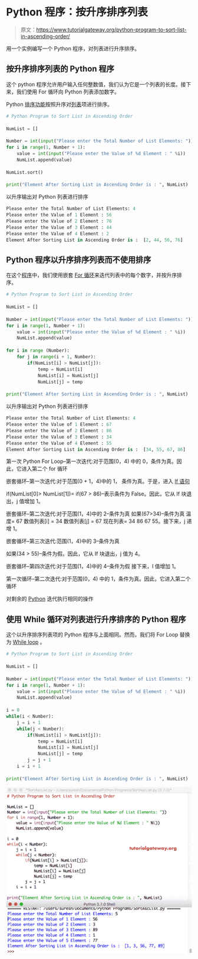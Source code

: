 # Python 程序：按升序排序列表

> 原文：<https://www.tutorialgateway.org/python-program-to-sort-list-in-ascending-order/>

用一个实例编写一个 Python 程序，对列表进行升序排序。

## 按升序排序列表的 Python 程序

这个 python 程序允许用户输入任何整数值，我们认为它是一个列表的长度。接下来，我们使用 For 循环向 Python 列表添加数字。

Python [排序功能](https://www.tutorialgateway.org/python-sort-list-function/)按照升序对[列表](https://www.tutorialgateway.org/python-list/)项进行排序。

```py
# Python Program to Sort List in Ascending Order

NumList = []

Number = int(input("Please enter the Total Number of List Elements: "))
for i in range(1, Number + 1):
    value = int(input("Please enter the Value of %d Element : " %i))
    NumList.append(value)

NumList.sort()

print("Element After Sorting List in Ascending Order is : ", NumList)
```

以升序输出对 Python 列表进行排序

```py
Please enter the Total Number of List Elements: 4
Please enter the Value of 1 Element : 56
Please enter the Value of 2 Element : 76
Please enter the Value of 3 Element : 44
Please enter the Value of 4 Element : 2
Element After Sorting List in Ascending Order is :  [2, 44, 56, 76]
```

## Python 程序以升序排序列表而不使用排序

在这个[程序](https://www.tutorialgateway.org/python-programming-examples/)中，我们使用嵌套 [For 循环](https://www.tutorialgateway.org/python-for-loop/)来迭代列表中的每个数字，并按升序排序。

```py
# Python Program to Sort List in Ascending Order

NumList = []

Number = int(input("Please enter the Total Number of List Elements: "))
for i in range(1, Number + 1):
    value = int(input("Please enter the Value of %d Element : " %i))
    NumList.append(value)

for i in range (Number):
    for j in range(i + 1, Number):
        if(NumList[i] > NumList[j]):
            temp = NumList[i]
            NumList[i] = NumList[j]
            NumList[j] = temp

print("Element After Sorting List in Ascending Order is : ", NumList)
```

以升序输出对 Python 列表进行排序

```py
Please enter the Total Number of List Elements: 4
Please enter the Value of 1 Element : 67
Please enter the Value of 2 Element : 86
Please enter the Value of 3 Element : 34
Please enter the Value of 4 Element : 55
Element After Sorting List in Ascending Order is :  [34, 55, 67, 86]
```

第一次 Python For Loop–第一次迭代:对于范围(0，4)
中的 0，条件为真。因此，它进入第二个 for 循环

嵌套循环–第一次迭代:对于范围(0 + 1，4)中的 1，
条件为真。于是，进入 [If 语句](https://www.tutorialgateway.org/python-if-statement/)

if(NumList[0]> NumList[1])= if(67 > 86)–表示条件为 False。因此，它从 If 块退出，j 值增加 1。

嵌套循环–第二次迭代:对于范围(1，4)中的 2–条件为真
如果(67>34)–条件为真
温度= 67
数值列表[i] = 34
数值列表[j] = 67
现在列表= 34 86 67 55。接下来，j 递增 1。

嵌套循环–第三次迭代:范围(1，4)中的 3–条件为真

如果(34 > 55)–条件为假。因此，它从 If 块退出，j 值为 4。

嵌套循环–第四次迭代:对于范围(1，4)中的 4–条件为假
接下来，I 值增加 1。

第一次循环–第二次迭代:对于范围(0，4)
中的 1，条件为真。因此，它进入第二个循环

对剩余的 [Python](https://www.tutorialgateway.org/python-tutorial/) 迭代执行相同的操作

## 使用 While 循环对列表进行升序排序的 Python 程序

这个以升序排序列表项的 Python 程序与上面相同。然而，我们将 For Loop 替换为 [While loop](https://www.tutorialgateway.org/python-while-loop/) 。

```py
# Python Program to Sort List in Ascending Order

NumList = []

Number = int(input("Please enter the Total Number of List Elements: "))
for i in range(1, Number + 1):
    value = int(input("Please enter the Value of %d Element : " %i))
    NumList.append(value)

i = 0
while(i < Number):
    j = i + 1
    while(j < Number):
        if(NumList[i] > NumList[j]):
            temp = NumList[i]
            NumList[i] = NumList[j]
            NumList[j] = temp
        j = j + 1
    i = i + 1

print("Element After Sorting List in Ascending Order is : ", NumList)
```

![Python Program to Sort List in Ascending Order 3](img/013d577291607c203096e33583280d79.png)